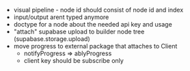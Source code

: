 - visual pipeline - node id should consist of node id and index
- input/output arent typed anymore
- doctype for a node about the needed api key and usage
- "attach" supabase upload to builder node tree (supabase.storage.upload)
- move progress to external package that attaches to Client
  - notifyProgress => ablyProgress
  - client key should be subscribe only
